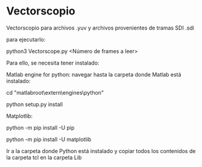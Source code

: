 # Vectorscopio

Vectorscopio para archivos .yuv y archivos provenientes de tramas SDI .sdi

para ejecutarlo:

python3 Vectorscope.py <archivo SDi de entrada> <Número de frames a leer>

Para ello, se necesita tener instalado:

Matlab engine for python: navegar hasta la carpeta donde Matlab está instalado:

cd "matlabroot\extern\engines\python"

python setup.py install

Matplotlib:

python -m pip install -U pip

python -m pip install -U matplotlib

Ir a la carpeta donde Python está instalado y copiar todos los contenidos de la carpeta tcl
en la carpeta Lib
